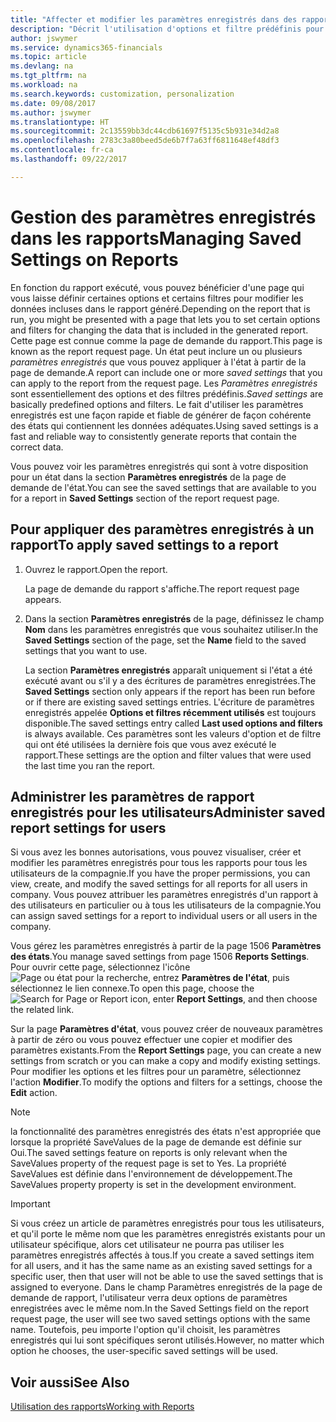 ```yaml
---
title: "Affecter et modifier les paramètres enregistrés dans des rapports | Microsoft Docs"
description: "Décrit l'utilisation d'options et filtre prédéfinis pour personnaliser un rapport et pour générer les données exactes."
author: jswymer
ms.service: dynamics365-financials
ms.topic: article
ms.devlang: na
ms.tgt_pltfrm: na
ms.workload: na
ms.search.keywords: customization, personalization
ms.date: 09/08/2017
ms.author: jswymer
ms.translationtype: HT
ms.sourcegitcommit: 2c13559bb3dc44cdb61697f5135c5b931e34d2a8
ms.openlocfilehash: 2783c3a80beed5de6b7f7a63ff6811648ef48df3
ms.contentlocale: fr-ca
ms.lasthandoff: 09/22/2017

---
```

# <a name="managing-saved-settings-on-reports"></a><span data-ttu-id="9e712-103">Gestion des paramètres enregistrés dans les rapports</span><span class="sxs-lookup"><span data-stu-id="9e712-103">Managing Saved Settings on Reports</span></span>
<span data-ttu-id="9e712-104">En fonction du rapport exécuté, vous pouvez bénéficier d'une page qui vous laisse définir certaines options et certains filtres pour modifier les données incluses dans le rapport généré.</span><span class="sxs-lookup"><span data-stu-id="9e712-104">Depending on the report that is run, you might be presented with a page that lets you to set certain options and filters for changing the data that is included in the generated report.</span></span> <span data-ttu-id="9e712-105">Cette page est connue comme la page de demande du rapport.</span><span class="sxs-lookup"><span data-stu-id="9e712-105">This page is known as the report request page.</span></span> <span data-ttu-id="9e712-106">Un état peut inclure un ou plusieurs *paramètres enregistrés* que vous pouvez appliquer à l'état à partir de la page de demande.</span><span class="sxs-lookup"><span data-stu-id="9e712-106">A report can include one or more *saved settings* that you can apply to the report from the request page.</span></span> <span data-ttu-id="9e712-107">Les *Paramètres enregistrés* sont essentiellement des options et des filtres prédéfinis.</span><span class="sxs-lookup"><span data-stu-id="9e712-107">*Saved settings* are basically predefined options and filters.</span></span> <span data-ttu-id="9e712-108">Le fait d'utiliser les paramètres enregistrés est une façon rapide et fiable de générer de façon cohérente des états qui contiennent les données adéquates.</span><span class="sxs-lookup"><span data-stu-id="9e712-108">Using saved settings is a fast and reliable way to consistently generate reports that contain the correct data.</span></span>

<span data-ttu-id="9e712-109">Vous pouvez voir les paramètres enregistrés qui sont à votre disposition pour un état dans la section **Paramètres enregistrés** de la page de demande de l'état.</span><span class="sxs-lookup"><span data-stu-id="9e712-109">You can see the saved settings that are available to you for a report in **Saved Settings** section of the report request page.</span></span>  

## <a name="to-apply-saved-settings-to-a-report"></a><span data-ttu-id="9e712-110">Pour appliquer des paramètres enregistrés à un rapport</span><span class="sxs-lookup"><span data-stu-id="9e712-110">To apply saved settings to a report</span></span>
1. <span data-ttu-id="9e712-111">Ouvrez le rapport.</span><span class="sxs-lookup"><span data-stu-id="9e712-111">Open the report.</span></span>

   <span data-ttu-id="9e712-112">La page de demande du rapport s'affiche.</span><span class="sxs-lookup"><span data-stu-id="9e712-112">The report request page appears.</span></span>    
2. <span data-ttu-id="9e712-113">Dans la section **Paramètres enregistrés** de la page, définissez le champ **Nom** dans les paramètres enregistrés que vous souhaitez utiliser.</span><span class="sxs-lookup"><span data-stu-id="9e712-113">In the **Saved Settings** section of the page, set the **Name** field  to the saved settings that you want to use.</span></span>

   <span data-ttu-id="9e712-114">La section **Paramètres enregistrés** apparaît uniquement si l'état a été exécuté avant ou s'il y a des écritures de paramètres enregistrées.</span><span class="sxs-lookup"><span data-stu-id="9e712-114">The **Saved Settings** section only appears if the report has been run before or if there are existing saved settings entries.</span></span> <span data-ttu-id="9e712-115">L'écriture de paramètres enregistrés appelée **Options et filtres récemment utilisés** est toujours disponible.</span><span class="sxs-lookup"><span data-stu-id="9e712-115">The saved settings entry called **Last used options and filters** is always available.</span></span> <span data-ttu-id="9e712-116">Ces paramètres sont les valeurs d'option et de filtre qui ont été utilisées la dernière fois que vous avez exécuté le rapport.</span><span class="sxs-lookup"><span data-stu-id="9e712-116">These settings are the option and filter values that were used the last time you ran the report.</span></span>

## <a name="administer-saved-report-settings-for-users"></a><span data-ttu-id="9e712-117">Administrer les paramètres de rapport enregistrés pour les utilisateurs</span><span class="sxs-lookup"><span data-stu-id="9e712-117">Administer saved report settings for users</span></span>
<span data-ttu-id="9e712-118">Si vous avez les bonnes autorisations, vous pouvez visualiser, créer et modifier les paramètres enregistrés pour tous les rapports pour tous les utilisateurs de la compagnie.</span><span class="sxs-lookup"><span data-stu-id="9e712-118">If you have the proper permissions, you can view, create, and modify the saved settings for all reports for all users in company.</span></span> <span data-ttu-id="9e712-119">Vous pouvez attribuer les paramètres enregistrés d'un rapport à des utilisateurs en particulier ou à tous les utilisateurs de la compagnie.</span><span class="sxs-lookup"><span data-stu-id="9e712-119">You can assign saved settings for a report to individual users or all users in the company.</span></span>

<span data-ttu-id="9e712-120">Vous gérez les paramètres enregistrés à partir de la page 1506 **Paramètres des états**.</span><span class="sxs-lookup"><span data-stu-id="9e712-120">You manage saved settings from page 1506 **Reports Settings**.</span></span> <span data-ttu-id="9e712-121">Pour ouvrir cette page, sélectionnez l'icône ![Page ou état pour la recherche](media/ui-search/search_small.png "Page ou état pour la recherche"), entrez **Paramètres de l'état**, puis sélectionnez le lien connexe.</span><span class="sxs-lookup"><span data-stu-id="9e712-121">To open this page, choose the ![Search for Page or Report](media/ui-search/search_small.png "Search for Page or Report icon") icon, enter **Report Settings**, and then choose the related link.</span></span>

<span data-ttu-id="9e712-122">Sur la page **Paramètres d'état**, vous pouvez créer de nouveaux paramètres à partir de zéro ou vous pouvez effectuer une copier et modifier des paramètres existants.</span><span class="sxs-lookup"><span data-stu-id="9e712-122">From the **Report Settings** page, you can create a new settings from scratch or you can make a copy and modify existing settings.</span></span> <span data-ttu-id="9e712-123">Pour modifier les options et les filtres pour un paramètre, sélectionnez l'action **Modifier**.</span><span class="sxs-lookup"><span data-stu-id="9e712-123">To modify the options and filters for a settings, choose the **Edit** action.</span></span>

> [!NOTE]
> <span data-ttu-id="9e712-124">la fonctionnalité des paramètres enregistrés des états n'est appropriée que lorsque la propriété SaveValues de la page de demande est définie sur Oui.</span><span class="sxs-lookup"><span data-stu-id="9e712-124">The saved settings feature on reports is only relevant when the SaveValues property of the request page is set to Yes.</span></span> <span data-ttu-id="9e712-125">La propriété SaveValues est définie dans l'environnement de développement.</span><span class="sxs-lookup"><span data-stu-id="9e712-125">The SaveValues property property is set in the development environment.</span></span>  

> [!Important]
> <span data-ttu-id="9e712-126">Si vous créez un article de paramètres enregistrés pour tous les utilisateurs, et qu'il porte le même nom que les paramètres enregistrés existants pour un utilisateur spécifique, alors cet utilisateur ne pourra pas utiliser les paramètres enregistrés affectés à tous.</span><span class="sxs-lookup"><span data-stu-id="9e712-126">If you create a saved settings item for all users, and it has the same name as an existing saved settings for a specific user, then that user will not be able to use the saved settings that is assigned to everyone.</span></span>  <span data-ttu-id="9e712-127">Dans le champ Paramètres enregistrés de la page de demande de rapport, l'utilisateur verra deux options de paramètres enregistrées avec le même nom.</span><span class="sxs-lookup"><span data-stu-id="9e712-127">In the Saved Settings field on the report request page, the user will see two saved settings options with the same name.</span></span> <span data-ttu-id="9e712-128">Toutefois, peu importe l'option qu'il choisit, les paramètres enregistrés qui lui sont spécifiques seront utilisés.</span><span class="sxs-lookup"><span data-stu-id="9e712-128">However, no matter which option he chooses, the user-specific saved settings will be used.</span></span>

## <a name="see-also"></a><span data-ttu-id="9e712-129">Voir aussi</span><span class="sxs-lookup"><span data-stu-id="9e712-129">See Also</span></span>
[<span data-ttu-id="9e712-130">Utilisation des rapports</span><span class="sxs-lookup"><span data-stu-id="9e712-130">Working with Reports</span></span>](ui-work-report.md)  

